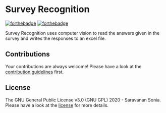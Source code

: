 # Survey Recognition

[![forthebadge](https://forthebadge.com/images/badges/made-with-python.svg)](https://forthebadge.com)         [![forthebadge](https://forthebadge.com/images/badges/powered-by-electricity.svg)](https://forthebadge.com)

Survey Recognition uses computer vision to read the answers given in the survey and writes the responses to an excel file.

Contributions
-------------------
Your contributions are always welcome! Please have a look at the [contribution guidelines](CONTRIBUTING.md) first.

License
-------------------

The GNU General Public License v3.0 (GNU GPL) 2020 - Saravanan Sonia. Please have a look at the [license](https://github.com/srsonia2506/SurveyRecognition/blob/master/LICENSE) for more details. 

